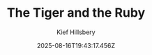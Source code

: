 ---
title: "The Tiger and the Ruby"
date: "2025-08-16T19:43:17.456Z"
author: "Kief Hillsbery"
read_year: "NO"
recommendation: '3'
url: /bookshelf/the-tiger-and-the-ruby
---